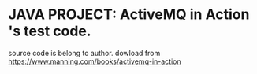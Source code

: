 # JAVA PROJECT: ActiveMQ in Action 's test code.
source code is belong to author. dowload from https://www.manning.com/books/activemq-in-action
